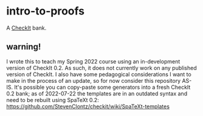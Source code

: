 # intro-to-proofs

A [CheckIt](https://checkit.clontz.org) bank.

## warning!

I wrote this to teach my Spring 2022 course using an in-development version of CheckIt 0.2. As such, it does not currently work on any published version of CheckIt. I also have some pedagogical considerations I want to make in the process of an update, so for now consider this repository AS-IS. It's possible you can copy-paste some generators into a fresh CheckIt 0.2 bank; as of 2022-07-22 the templates are in an outdated syntax and need to be rebuilt using SpaTeXt 0.2: https://github.com/StevenClontz/checkit/wiki/SpaTeXt-templates
